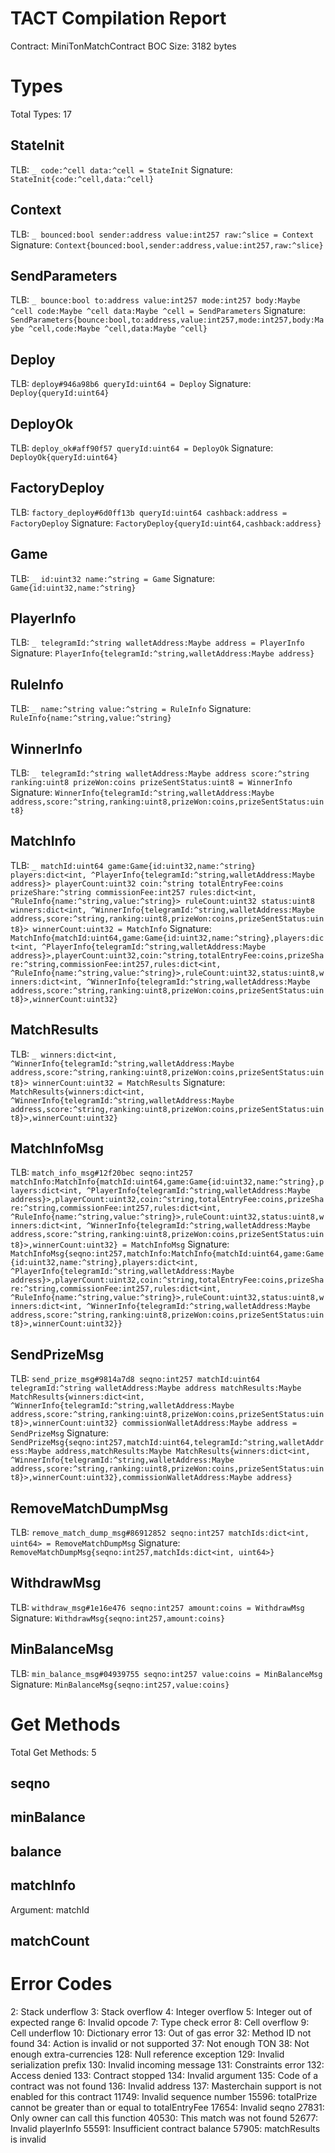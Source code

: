 # TACT Compilation Report
Contract: MiniTonMatchContract
BOC Size: 3182 bytes

# Types
Total Types: 17

## StateInit
TLB: `_ code:^cell data:^cell = StateInit`
Signature: `StateInit{code:^cell,data:^cell}`

## Context
TLB: `_ bounced:bool sender:address value:int257 raw:^slice = Context`
Signature: `Context{bounced:bool,sender:address,value:int257,raw:^slice}`

## SendParameters
TLB: `_ bounce:bool to:address value:int257 mode:int257 body:Maybe ^cell code:Maybe ^cell data:Maybe ^cell = SendParameters`
Signature: `SendParameters{bounce:bool,to:address,value:int257,mode:int257,body:Maybe ^cell,code:Maybe ^cell,data:Maybe ^cell}`

## Deploy
TLB: `deploy#946a98b6 queryId:uint64 = Deploy`
Signature: `Deploy{queryId:uint64}`

## DeployOk
TLB: `deploy_ok#aff90f57 queryId:uint64 = DeployOk`
Signature: `DeployOk{queryId:uint64}`

## FactoryDeploy
TLB: `factory_deploy#6d0ff13b queryId:uint64 cashback:address = FactoryDeploy`
Signature: `FactoryDeploy{queryId:uint64,cashback:address}`

## Game
TLB: `_ id:uint32 name:^string = Game`
Signature: `Game{id:uint32,name:^string}`

## PlayerInfo
TLB: `_ telegramId:^string walletAddress:Maybe address = PlayerInfo`
Signature: `PlayerInfo{telegramId:^string,walletAddress:Maybe address}`

## RuleInfo
TLB: `_ name:^string value:^string = RuleInfo`
Signature: `RuleInfo{name:^string,value:^string}`

## WinnerInfo
TLB: `_ telegramId:^string walletAddress:Maybe address score:^string ranking:uint8 prizeWon:coins prizeSentStatus:uint8 = WinnerInfo`
Signature: `WinnerInfo{telegramId:^string,walletAddress:Maybe address,score:^string,ranking:uint8,prizeWon:coins,prizeSentStatus:uint8}`

## MatchInfo
TLB: `_ matchId:uint64 game:Game{id:uint32,name:^string} players:dict<int, ^PlayerInfo{telegramId:^string,walletAddress:Maybe address}> playerCount:uint32 coin:^string totalEntryFee:coins prizeShare:^string commissionFee:int257 rules:dict<int, ^RuleInfo{name:^string,value:^string}> ruleCount:uint32 status:uint8 winners:dict<int, ^WinnerInfo{telegramId:^string,walletAddress:Maybe address,score:^string,ranking:uint8,prizeWon:coins,prizeSentStatus:uint8}> winnerCount:uint32 = MatchInfo`
Signature: `MatchInfo{matchId:uint64,game:Game{id:uint32,name:^string},players:dict<int, ^PlayerInfo{telegramId:^string,walletAddress:Maybe address}>,playerCount:uint32,coin:^string,totalEntryFee:coins,prizeShare:^string,commissionFee:int257,rules:dict<int, ^RuleInfo{name:^string,value:^string}>,ruleCount:uint32,status:uint8,winners:dict<int, ^WinnerInfo{telegramId:^string,walletAddress:Maybe address,score:^string,ranking:uint8,prizeWon:coins,prizeSentStatus:uint8}>,winnerCount:uint32}`

## MatchResults
TLB: `_ winners:dict<int, ^WinnerInfo{telegramId:^string,walletAddress:Maybe address,score:^string,ranking:uint8,prizeWon:coins,prizeSentStatus:uint8}> winnerCount:uint32 = MatchResults`
Signature: `MatchResults{winners:dict<int, ^WinnerInfo{telegramId:^string,walletAddress:Maybe address,score:^string,ranking:uint8,prizeWon:coins,prizeSentStatus:uint8}>,winnerCount:uint32}`

## MatchInfoMsg
TLB: `match_info_msg#12f20bec seqno:int257 matchInfo:MatchInfo{matchId:uint64,game:Game{id:uint32,name:^string},players:dict<int, ^PlayerInfo{telegramId:^string,walletAddress:Maybe address}>,playerCount:uint32,coin:^string,totalEntryFee:coins,prizeShare:^string,commissionFee:int257,rules:dict<int, ^RuleInfo{name:^string,value:^string}>,ruleCount:uint32,status:uint8,winners:dict<int, ^WinnerInfo{telegramId:^string,walletAddress:Maybe address,score:^string,ranking:uint8,prizeWon:coins,prizeSentStatus:uint8}>,winnerCount:uint32} = MatchInfoMsg`
Signature: `MatchInfoMsg{seqno:int257,matchInfo:MatchInfo{matchId:uint64,game:Game{id:uint32,name:^string},players:dict<int, ^PlayerInfo{telegramId:^string,walletAddress:Maybe address}>,playerCount:uint32,coin:^string,totalEntryFee:coins,prizeShare:^string,commissionFee:int257,rules:dict<int, ^RuleInfo{name:^string,value:^string}>,ruleCount:uint32,status:uint8,winners:dict<int, ^WinnerInfo{telegramId:^string,walletAddress:Maybe address,score:^string,ranking:uint8,prizeWon:coins,prizeSentStatus:uint8}>,winnerCount:uint32}}`

## SendPrizeMsg
TLB: `send_prize_msg#9814a7d8 seqno:int257 matchId:uint64 telegramId:^string walletAddress:Maybe address matchResults:Maybe MatchResults{winners:dict<int, ^WinnerInfo{telegramId:^string,walletAddress:Maybe address,score:^string,ranking:uint8,prizeWon:coins,prizeSentStatus:uint8}>,winnerCount:uint32} commissionWalletAddress:Maybe address = SendPrizeMsg`
Signature: `SendPrizeMsg{seqno:int257,matchId:uint64,telegramId:^string,walletAddress:Maybe address,matchResults:Maybe MatchResults{winners:dict<int, ^WinnerInfo{telegramId:^string,walletAddress:Maybe address,score:^string,ranking:uint8,prizeWon:coins,prizeSentStatus:uint8}>,winnerCount:uint32},commissionWalletAddress:Maybe address}`

## RemoveMatchDumpMsg
TLB: `remove_match_dump_msg#86912852 seqno:int257 matchIds:dict<int, uint64> = RemoveMatchDumpMsg`
Signature: `RemoveMatchDumpMsg{seqno:int257,matchIds:dict<int, uint64>}`

## WithdrawMsg
TLB: `withdraw_msg#1e16e476 seqno:int257 amount:coins = WithdrawMsg`
Signature: `WithdrawMsg{seqno:int257,amount:coins}`

## MinBalanceMsg
TLB: `min_balance_msg#04939755 seqno:int257 value:coins = MinBalanceMsg`
Signature: `MinBalanceMsg{seqno:int257,value:coins}`

# Get Methods
Total Get Methods: 5

## seqno

## minBalance

## balance

## matchInfo
Argument: matchId

## matchCount

# Error Codes
2: Stack underflow
3: Stack overflow
4: Integer overflow
5: Integer out of expected range
6: Invalid opcode
7: Type check error
8: Cell overflow
9: Cell underflow
10: Dictionary error
13: Out of gas error
32: Method ID not found
34: Action is invalid or not supported
37: Not enough TON
38: Not enough extra-currencies
128: Null reference exception
129: Invalid serialization prefix
130: Invalid incoming message
131: Constraints error
132: Access denied
133: Contract stopped
134: Invalid argument
135: Code of a contract was not found
136: Invalid address
137: Masterchain support is not enabled for this contract
11749: Invalid sequence number
15596: totalPrize cannot be greater than or equal to totalEntryFee
17654: Invalid seqno
27831: Only owner can call this function
40530: This match was not found
52677: Invalid playerInfo
55591: Insufficient contract balance
57905: matchResults is invalid